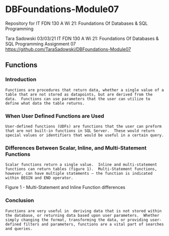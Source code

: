 # DBFoundations-Module07
Repository for IT FDN 130 A Wi 21: Foundations Of Databases &amp; SQL Programming


Tara Sadowski
03/03/21
IT FDN 130 A Wi 21: Foundations Of Databases & SQL Programming
Assignment 07
https://github.com/TaraSadowski/DBFoundations-Module07


## Functions

### Introduction

	Functions are procedures that return data, whether a single value of a table that are not stored as datapoints, but are derived from the data.  Functions can use parameters that the user can utilize to define what data the table returns.
  
### When User Defined Functions are Used

	User-defined functions (UDFs) are functions that the user can preform that are not built-in functions in SQL Server.  These would return special values or identifiers that would be useful in a certain query.
  
### Differences Between Scalar, Inline, and Multi-Statement Functions

	Scalar functions return a single value.  Inline and multi-statement functions can return tables (figure 1).  Multi-Statement functions, however, can have multiple statements – the function is indicated within BEGIN and END operator.
 
Figure 1 - Multi-Statement and Inline Function differences

### Conclusion
	Functions are very useful in  deriving data that is not stored within the database, or returning data based upon user parameters.  Whether simply changing the format, transforming the data, or providing user-defined filters and parameters, functions are a vital part of searches and queries.

